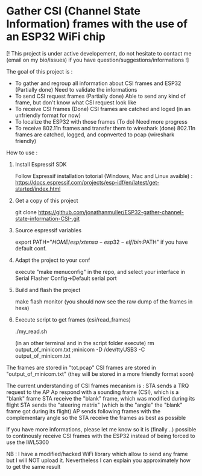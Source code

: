 # Gather CSI (Channel State Information) frames with the use of an ESP32 WiFi chip

[! This project is under active developement, do not hesitate to contact me (email on my bio/issues) if you have question/suggestions/informations !]


The goal of this project is :
- To gather and regroup all information about CSI frames and ESP32 (Partially done)
    Need to validate the informations
- To send CSI request frames (Partially done)
    Able to send any kind of frame, but don't know what CSI request look like
- To receive CSI frames (Done)
    CSI frames are catched and loged (in an unfriendly format for now)
- To localize the ESP32 with those frames (To do)
    Need more progress
- To receive 802.11n frames and transfer them to wireshark (done)
    802.11n frames are catched, logged, and copnverted to pcap (wireshark friendly)
 
How to use :


1) Install Espressif SDK
    
    Follow Espressif installation totorial (Windows, Mac and Linux avaible) : https://docs.espressif.com/projects/esp-idf/en/latest/get-started/index.html


2) Get a copy of this project
    
    git clone https://github.com/jonathanmuller/ESP32-gather-channel-state-information-CSI-.git
    

3) Source espressif variables
    
    export PATH="$HOME/esp/xtensa-esp32-elf/bin:$PATH" if you have default conf.
   

4) Adapt the project to your conf
   
   execute "make menuconfig" in the repo, and select your interface in Serial Flasher Config->Default serial port


5) Build and flash the project
    
    make flash monitor (you should now see the raw dump of the frames in hexa)
    

6) Execute script to get frames (csi/read_frames)
    
    ./my_read.sh
    
    (in an other terminal and in the script folder execute) rm output_of_minicom.txt ;minicom -D /dev/ttyUSB3 -C output_of_minicom.txt
    
    
The frames are stored in "tot.pcap"
CSI frames are stored in "output_of_minicom.txt" (they will be stored in a more friendly format soon)
    
    
    
    
The current understanding of CSI frames mecanism is :
STA sends a TRQ request to the AP
Ap respond with a sounding frame (CSI), which is a "blank" frame
STA receive the "blank" frame, which was modified during its flight
STA sends the "steering matrix" (which is the "angle" the "blank" frame got during its flight)
AP sends following frames with the complementary angle so the STA receive the frames as best as possible

If you have more informations, please let me know so it is (finally ..) possible to continously receive CSI frames with the ESP32 instead of being forced to use the IWL5300


NB : I have a modified/hacked WiFi library which allow to send any frame but I will NOT upload it. Nevertheless I can explain you approximately how to get the same result
